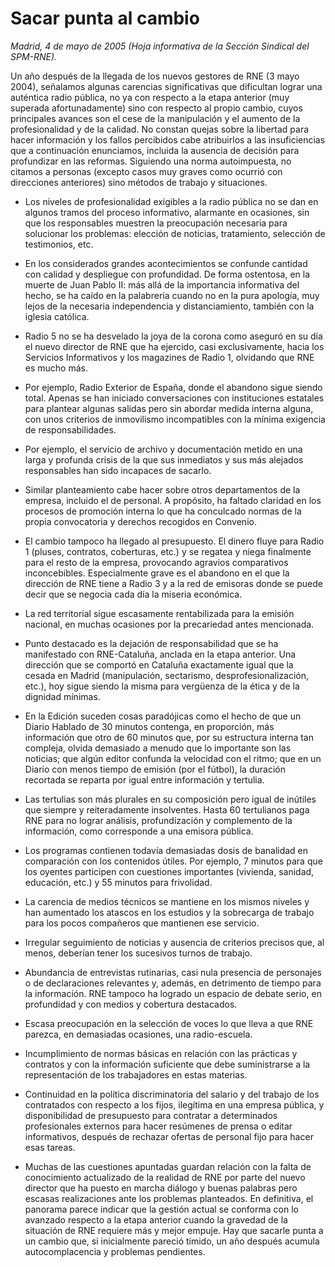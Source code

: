 # Sacar punta al cambio

*Madrid, 4 de mayo de 2005 (Hoja informativa de la Sección Sindical del SPM-RNE).*

Un año después de la llegada de los nuevos gestores de RNE (3 mayo 2004), señalamos algunas carencias significativas que dificultan lograr una auténtica radio pública, no ya con respecto a la etapa anterior (muy superada afortunadamente) sino con respecto al propio cambio, cuyos principales avances son el cese de la manipulación y el aumento de la profesionalidad y de la calidad. 
No constan quejas sobre la libertad para hacer información y los fallos percibidos cabe atribuirlos a las insuficiencias que a continuación enunciamos, incluida la ausencia de decisión para profundizar en las reformas. Siguiendo una norma autoimpuesta, no citamos a personas (excepto casos muy graves como ocurrió con direcciones anteriores) sino métodos de trabajo y situaciones.

- Los niveles de profesionalidad exigibles a la radio pública no se dan en algunos tramos del proceso informativo, alarmante en ocasiones, sin que los responsables muestren la preocupación necesaria para solucionar los problemas: elección de noticias, tratamiento, selección de testimonios, etc.

- En los considerados grandes acontecimientos se confunde cantidad con calidad y despliegue con profundidad. De forma ostentosa, en la muerte de Juan Pablo II: más allá de la importancia informativa del hecho, se ha caído en la palabrería cuando no en la pura apología, muy lejos de la necesaria independencia y distanciamiento, también con la iglesia católica.

- Radio 5 no se ha desvelado la joya de la corona como aseguró en su día el nuevo director de RNE que ha ejercido, casi exclusivamente, hacia los Servicios Informativos y los magazines de Radio 1, olvidando que RNE es mucho más.

- Por ejemplo, Radio Exterior de España, donde el abandono sigue siendo total. Apenas se han iniciado conversaciones con instituciones estatales para plantear algunas salidas pero sin abordar medida interna alguna, con unos criterios de inmovilismo incompatibles con la mínima exigencia de responsabilidades.

- Por ejemplo, el servicio de archivo y documentación metido en una larga y profunda crisis de la que sus inmediatos y sus más alejados responsables han sido incapaces de sacarlo.

- Similar planteamiento cabe hacer sobre otros departamentos de la empresa, incluido el de personal. A propósito, ha faltado claridad en los procesos de promoción interna lo que ha conculcado normas de la propia convocatoria y derechos recogidos en Convenio.

- El cambio tampoco ha llegado al presupuesto. El dinero fluye para Radio 1 (pluses, contratos, coberturas, etc.) y se regatea y niega finalmente para el resto de la empresa, provocando agravios comparativos inconcebibles. Especialmente grave es el abandono en el que la dirección de RNE tiene a Radio 3 y a la red de emisoras donde se puede decir que se negocia cada día la miseria económica.

- La red territorial sigue escasamente rentabilizada para la emisión nacional, en muchas ocasiones por la precariedad antes mencionada.

- Punto destacado es la dejación de responsabilidad que se ha manifestado con RNE-Cataluña, anclada en la etapa anterior. Una dirección que se comportó en Cataluña exactamente igual que la cesada en Madrid (manipulación, sectarismo, desprofesionalización, etc.), hoy sigue siendo la misma para vergüenza de la ética y de la dignidad mínimas.

- En la Edición suceden cosas paradójicas como el hecho de que un Diario Hablado de 30 minutos contenga, en proporción, más información que otro de 60 minutos que, por su estructura interna tan compleja, olvida demasiado a menudo que lo importante son las noticias; que algún editor confunda la velocidad con el ritmo; que en un Diario con menos tiempo de emisión (por el fútbol), la duración recortada se reparta por igual entre información y tertulia.

- Las tertulias son más plurales en su composición pero igual de inútiles que siempre y reiteradamente insolventes. Hasta 60 tertulianos paga RNE para no lograr análisis, profundización y complemento de la información, como corresponde a una emisora pública.

- Los programas contienen todavía demasiadas dosis de banalidad en comparación con los contenidos útiles. Por ejemplo, 7 minutos para que los oyentes participen con cuestiones importantes (vivienda, sanidad, educación, etc.) y 55 minutos para frivolidad.

- La carencia de medios técnicos se mantiene en los mismos niveles y han aumentado los atascos en los estudios y la sobrecarga de trabajo para los pocos compañeros que mantienen ese servicio.

- Irregular seguimiento de noticias y ausencia de criterios precisos que, al menos, deberían tener los sucesivos turnos de trabajo.

- Abundancia de entrevistas rutinarias, casi nula presencia de personajes o de declaraciones relevantes y, además, en detrimento de tiempo para la información. RNE tampoco ha logrado un espacio de debate serio, en profundidad y con medios y cobertura destacados.

- Escasa preocupación en la selección de voces lo que lleva a que RNE parezca, en demasiadas ocasiones, una radio-escuela.

- Incumplimiento de normas básicas en relación con las prácticas y contratos y con la información suficiente que debe suministrarse a la representación de los trabajadores en estas materias.

- Continuidad en la política discriminatoria del salario y del trabajo de los contratados con respecto a los fijos, ilegítima en una empresa pública, y disponibilidad de presupuesto para contratar a determinados profesionales externos para hacer resúmenes de prensa o editar informativos, después de rechazar ofertas de personal fijo para hacer esas tareas.

- Muchas de las cuestiones apuntadas guardan relación con la falta de conocimiento actualizado de la realidad de RNE por parte del nuevo director que ha puesto en marcha diálogo y buenas palabras pero escasas realizaciones ante los problemas planteados. En definitiva, el panorama parece indicar que la gestión actual se conforma con lo avanzado respecto a la etapa anterior cuando la gravedad de la situación de RNE requiere más y mejor empuje. Hay que sacarle punta a un cambio que, si inicialmente pareció tímido, un año después acumula autocomplacencia y problemas pendientes.


